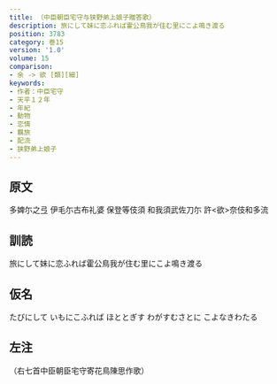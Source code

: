```yaml
---
title: （中臣朝臣宅守与狭野弟上娘子贈答歌）
description: 旅にして妹に恋ふれば霍公鳥我が住む里にこよ鳴き渡る
position: 3783
category: 巻15
version: '1.0'
volume: 15
comparison:
- 余 -> 欲 [類][細]
keywords:
- 作者：中臣宅守
- 天平１２年
- 年紀
- 動物
- 恋情
- 羈旅
- 配流
- 狭野弟上娘子
---
```


## 原文

多婢尓之弖 伊毛尓古布礼婆 保登等伎須 和我須武佐刀尓 許<欲>奈伎和多流

## 訓読

旅にして妹に恋ふれば霍公鳥我が住む里にこよ鳴き渡る

## 仮名

たびにして いもにこふれば ほととぎす わがすむさとに こよなきわたる

## 左注

（右七首中臣朝臣宅守寄花鳥陳思作歌）
